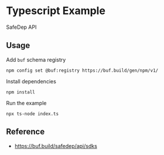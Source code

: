 # Typescript Example
SafeDep API

## Usage

Add `buf` schema registry

```shell
npm config set @buf:registry https://buf.build/gen/npm/v1/
```

Install dependencies

```shell
npm install
```

Run the example

```shell
npx ts-node index.ts
```

## Reference

- https://buf.build/safedep/api/sdks
